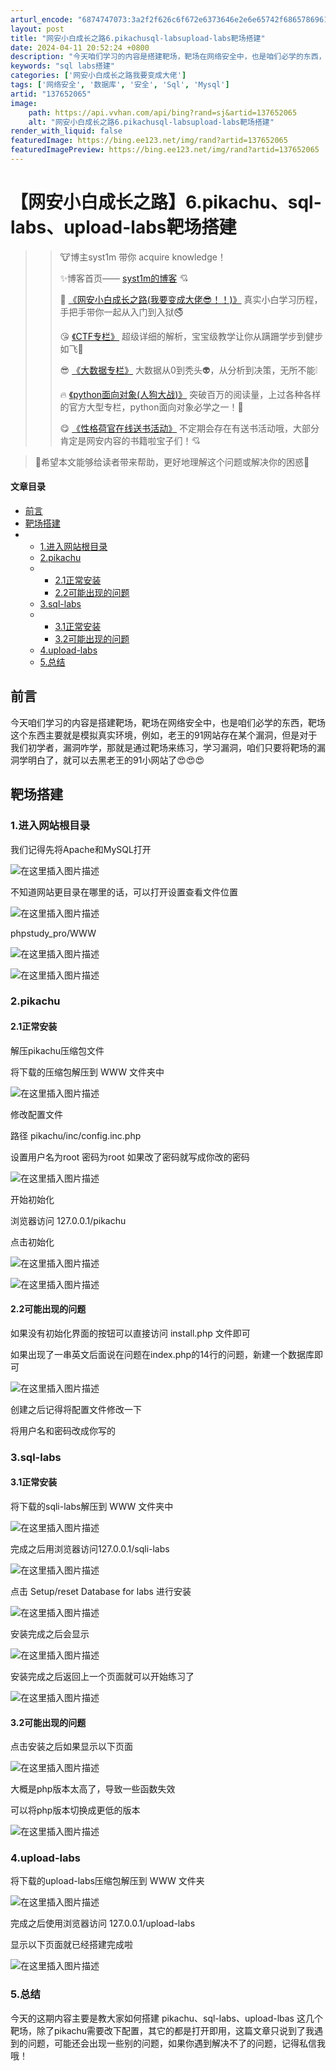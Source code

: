```yaml
---
arturl_encode: "6874747073:3a2f2f626c6f672e6373646e2e6e65742f6865786961616e2f:61727469636c652f64657461696c732f313337363532303635"
layout: post
title: "网安小白成长之路6.pikachusql-labsupload-labs靶场搭建"
date: 2024-04-11 20:52:24 +0800
description: "今天咱们学习的内容是搭建靶场，靶场在网络安全中，也是咱们必学的东西，靶场这个东西主要就是模拟真实环境"
keywords: "sql labs搭建"
categories: ['网安小白成长之路我要变成大佬']
tags: ['网络安全', '数据库', '安全', 'Sql', 'Mysql']
artid: "137652065"
image:
    path: https://api.vvhan.com/api/bing?rand=sj&artid=137652065
    alt: "网安小白成长之路6.pikachusql-labsupload-labs靶场搭建"
render_with_liquid: false
featuredImage: https://bing.ee123.net/img/rand?artid=137652065
featuredImagePreview: https://bing.ee123.net/img/rand?artid=137652065
---
```


# 【网安小白成长之路】6.pikachu、sql-labs、upload-labs靶场搭建

> > 🐮博主syst1m 带你 acquire knowledge！
> >
> > ✨博客首页——
> > [syst1m的博客](https://blog.csdn.net/hexiaan)
> > 💘
> >
> > 🔞
> > [《网安小白成长之路(我要变成大佬😎！！)》](https://blog.csdn.net/hexiaan/category_12620784.html)
> > 真实小白学习历程，手把手带你一起从入门到入狱🚭
> >
> > 😘
> > [《CTF专栏》](https://blog.csdn.net/hexiaan/category_11833596.html)
> > 超级详细的解析，宝宝级教学让你从蹒跚学步到健步如飞🙈
> >
> > 😎
> > [《大数据专栏》](https://blog.csdn.net/hexiaan/category_12484316.html)
> > 大数据从0到秃头👽，从分析到决策，无所不能❕
> >
> > 🔥
> > [《python面向对象(人狗大战)》](https://blog.csdn.net/hexiaan/article/details/125722540)
> > 突破百万的阅读量，上过各种各样的官方大型专栏，python面向对象必学之一！🐽
> >   
> > 😋
> > [《性格荷官在线送书活动》](https://blog.csdn.net/hexiaan/category_12599251.html)
> > 不定期会存在有送书活动哦，大部分肯定是网安内容的书籍啦宝子们！💘

> 🎉希望本文能够给读者带来帮助，更好地理解这个问题或解决你的困惑🐾

#### 文章目录

* [前言](#_20)
* [靶场搭建](#_25)
* + [1.进入网站根目录](#1_27)
  + [2.pikachu](#2pikachu_45)
  + - [2.1正常安装](#21_47)
    - [2.2可能出现的问题](#22_73)
  + [3.sql-labs](#3sqllabs_86)
  + - [3.1正常安装](#31_88)
    - [3.2可能出现的问题](#32_105)
  + [4.upload-labs](#4uploadlabs_118)
  + [5.总结](#5_131)

## 前言

今天咱们学习的内容是搭建靶场，靶场在网络安全中，也是咱们必学的东西，靶场这个东西主要就是模拟真实环境，例如，老王的91网站存在某个漏洞，但是对于我们初学者，漏洞咋学，那就是通过靶场来练习，学习漏洞，咱们只要将靶场的漏洞学明白了，就可以去黑老王的91小网站了😍😍😍

## 靶场搭建

### 1.进入网站根目录

我们记得先将Apache和MySQL打开

![在这里插入图片描述](https://i-blog.csdnimg.cn/blog_migrate/4286d7199c037f9b26fc828fb796622e.png)

不知道网站更目录在哪里的话，可以打开设置查看文件位置

![在这里插入图片描述](https://i-blog.csdnimg.cn/blog_migrate/6ed8c2f791f86d127cc9c558d54f045a.png)

phpstudy\_pro/WWW

![在这里插入图片描述](https://i-blog.csdnimg.cn/blog_migrate/ea51f7c045af1644f9adae3ac2445194.png)
  
![在这里插入图片描述](https://i-blog.csdnimg.cn/blog_migrate/ff3449e9d0d511c2657053d30961928e.png)

### 2.pikachu

#### 2.1正常安装

解压pikachu压缩包文件

将下载的压缩包解压到 WWW 文件夹中
  
![在这里插入图片描述](https://i-blog.csdnimg.cn/blog_migrate/0daae11d712f309a1c5cd36c3f79843a.png)

修改配置文件

路径 pikachu/inc/config.inc.php

设置用户名为root 密码为root 如果改了密码就写成你改的密码

![在这里插入图片描述](https://i-blog.csdnimg.cn/blog_migrate/60b04ef7e769e0e7186c84e68bf22919.png)

开始初始化

浏览器访问 127.0.0.1/pikachu

点击初始化
  
![在这里插入图片描述](https://i-blog.csdnimg.cn/blog_migrate/b61aab5aafbd5f7b0e6201196f1f0a24.png)
  
![在这里插入图片描述](https://i-blog.csdnimg.cn/blog_migrate/b2cf85255e8fdb61921bbb18d050ced9.png)

#### 2.2可能出现的问题

如果没有初始化界面的按钮可以直接访问 install.php 文件即可

如果出现了一串英文后面说在问题在index.php的14行的问题，新建一个数据库即可

![在这里插入图片描述](https://i-blog.csdnimg.cn/blog_migrate/e4d30ad2e531d2c6c0176b6a861eba65.png)

创建之后记得将配置文件修改一下

将用户名和密码改成你写的

### 3.sql-labs

#### 3.1正常安装

将下载的sqli-labs解压到 WWW 文件夹中
  
![在这里插入图片描述](https://i-blog.csdnimg.cn/blog_migrate/733e45437a55c7911c7438b7ee269f5f.png)

完成之后用浏览器访问127.0.0.1/sqli-labs
  
![在这里插入图片描述](https://i-blog.csdnimg.cn/blog_migrate/9e540ef6c11cf614a902133d5363f6b1.png)

点击 Setup/reset Database for labs 进行安装
  
![在这里插入图片描述](https://i-blog.csdnimg.cn/blog_migrate/e6d6f14815159d508e70183629141cc1.png)
  
安装完成之后会显示
  
![在这里插入图片描述](https://i-blog.csdnimg.cn/blog_migrate/98974ba7a6bb3925532082ec7bcd3314.png)
  
安装完成之后返回上一个页面就可以开始练习了
  
![在这里插入图片描述](https://i-blog.csdnimg.cn/blog_migrate/b8fd15f5adbc052340425c97aec9c17d.png)

#### 3.2可能出现的问题

点击安装之后如果显示以下页面

![在这里插入图片描述](https://i-blog.csdnimg.cn/blog_migrate/fcb707810fbb30a2898b85382894355b.png)

大概是php版本太高了，导致一些函数失效

可以将php版本切换成更低的版本

![在这里插入图片描述](https://i-blog.csdnimg.cn/blog_migrate/68856d8c9909f93d6ecaf71c1bf50b35.png)

### 4.upload-labs

将下载的upload-labs压缩包解压到 WWW 文件夹

![在这里插入图片描述](https://i-blog.csdnimg.cn/blog_migrate/07608728bbe7f1c48f02219dd413dcf9.png)

完成之后使用浏览器访问 127.0.0.1/upload-labs

显示以下页面就已经搭建完成啦

![在这里插入图片描述](https://i-blog.csdnimg.cn/blog_migrate/edc1b11847b8415916a93ba62b9e5079.png)

### 5.总结

今天的这期内容主要是教大家如何搭建 pikachu、sql-labs、upload-lbas 这几个靶场，除了pikachu需要改下配置，其它的都是打开即用，这篇文章只说到了我遇到的问题，可能还会出现一些别的问题，如果你遇到解决不了的问题，记得私信我哦！